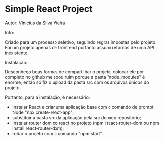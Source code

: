 # Simple React Project

Autor: Vinícius da Silva Vieira

Info:

Criado para um processo seletivo, seguindo regras impostas pelo projeto.
Foi um projeto apenas de front end portanto assumi retornos de uma API inexistente.

Instalação:

Desconheço boas formas de compartilhar o projeto, colocar ele por completo no github me soou ruim porque a
pasta "node_modules" é enorme, então só fiz o upload da pasta src com os arquivos únicos do projeto.

Portanto, para a instalação, é necessário:
- Instalar React e criar uma aplicação base com o comando de prompt Node "npx create-react-app";
- substituir a pasta src da aplicação pela src do meu repositório;
- Instalar router dom do react no projeto (npm i react-router-dom ou npm install react-router-dom);
- rodar o projeto com o comando "npm start".
